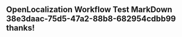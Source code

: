 <properties
ms.topic="hero-topic"
ms.test1="hero-topic"
ms.test2="test"/>


## OpenLocalization Workflow Test MarkDown 38e3daac-75d5-47a2-88b8-682954cdbb99 thanks!



<!--HONumber=Aug16_HO3-->


